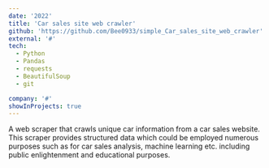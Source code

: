 ```yaml
---
date: '2022'
title: 'Car sales site web crawler'
github: 'https://github.com/Bee0933/simple_Car_sales_site_web_crawler'
external: '#'
tech:
  - Python
  - Pandas
  - requests
  - BeautifulSoup
  - git

company: '#'
showInProjects: true
---
```


A web scraper that crawls unique car information from a car sales website.
This scraper provides structured data which could be employed numerous purposes such as for car sales analysis, machine learning etc. including public enlightenment and educational purposes.
